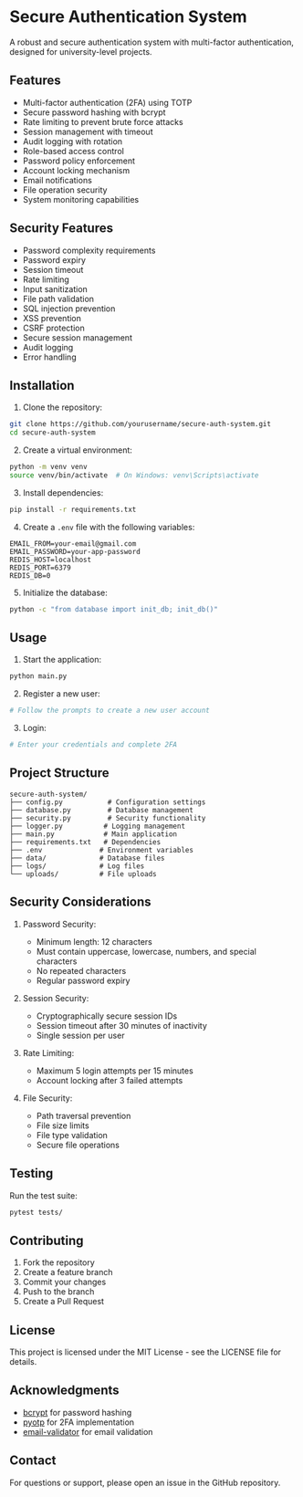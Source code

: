 # Secure Authentication System

A robust and secure authentication system with multi-factor authentication, designed for university-level projects.

## Features

- Multi-factor authentication (2FA) using TOTP
- Secure password hashing with bcrypt
- Rate limiting to prevent brute force attacks
- Session management with timeout
- Audit logging with rotation
- Role-based access control
- Password policy enforcement
- Account locking mechanism
- Email notifications
- File operation security
- System monitoring capabilities

## Security Features

- Password complexity requirements
- Password expiry
- Session timeout
- Rate limiting
- Input sanitization
- File path validation
- SQL injection prevention
- XSS prevention
- CSRF protection
- Secure session management
- Audit logging
- Error handling

## Installation

1. Clone the repository:
```bash
git clone https://github.com/yourusername/secure-auth-system.git
cd secure-auth-system
```

2. Create a virtual environment:
```bash
python -m venv venv
source venv/bin/activate  # On Windows: venv\Scripts\activate
```

3. Install dependencies:
```bash
pip install -r requirements.txt
```

4. Create a `.env` file with the following variables:
```env
EMAIL_FROM=your-email@gmail.com
EMAIL_PASSWORD=your-app-password
REDIS_HOST=localhost
REDIS_PORT=6379
REDIS_DB=0
```

5. Initialize the database:
```bash
python -c "from database import init_db; init_db()"
```

## Usage

1. Start the application:
```bash
python main.py
```

2. Register a new user:
```bash
# Follow the prompts to create a new user account
```

3. Login:
```bash
# Enter your credentials and complete 2FA
```

## Project Structure

```
secure-auth-system/
├── config.py           # Configuration settings
├── database.py         # Database management
├── security.py         # Security functionality
├── logger.py          # Logging management
├── main.py            # Main application
├── requirements.txt   # Dependencies
├── .env              # Environment variables
├── data/             # Database files
├── logs/             # Log files
└── uploads/          # File uploads
```

## Security Considerations

1. Password Security:
   - Minimum length: 12 characters
   - Must contain uppercase, lowercase, numbers, and special characters
   - No repeated characters
   - Regular password expiry

2. Session Security:
   - Cryptographically secure session IDs
   - Session timeout after 30 minutes of inactivity
   - Single session per user

3. Rate Limiting:
   - Maximum 5 login attempts per 15 minutes
   - Account locking after 3 failed attempts

4. File Security:
   - Path traversal prevention
   - File size limits
   - File type validation
   - Secure file operations

## Testing

Run the test suite:
```bash
pytest tests/
```

## Contributing

1. Fork the repository
2. Create a feature branch
3. Commit your changes
4. Push to the branch
5. Create a Pull Request

## License

This project is licensed under the MIT License - see the LICENSE file for details.

## Acknowledgments

- [bcrypt](https://github.com/pyca/bcrypt/) for password hashing
- [pyotp](https://github.com/pyauth/pyotp) for 2FA implementation
- [email-validator](https://github.com/JoshData/python-email-validator) for email validation

## Contact

For questions or support, please open an issue in the GitHub repository. 